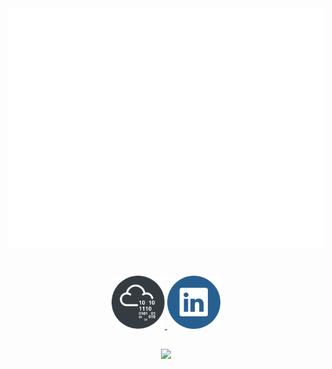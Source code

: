 <div align="center">
  <!--Metrics-->
  <!-- If you're using "main" as default branch -->
  <img
    src="https://github.com/Thassanai546/Thassanai546/blob/main/github-metrics.svg"
  />
</div>

#

<div align="center">
  <a href="https://tryhackme.com/p/Thasz">
    <img
      src="https://github.com/Thassanai546/Thassanai546/blob/main/Assets/thm2.png"
      width="85"
    />
  </a>
  <a href="https://www.linkedin.com/in/thassanai-mcc/">
    <img
      src="https://github.com/Thassanai546/Thassanai546/blob/main/Assets/91004.png"
      width="85"
    />
  </a>
</div>

##

<a href="https://gist.github.com/Thassanai546">
  <div align="center">
    <img
      src="https://user-images.githubusercontent.com/72495327/222811988-07a7d3f4-3f3e-4aa0-b6a0-2b8bb6e3c313.png"
      width="300px"
    />
  </div>
</a>
